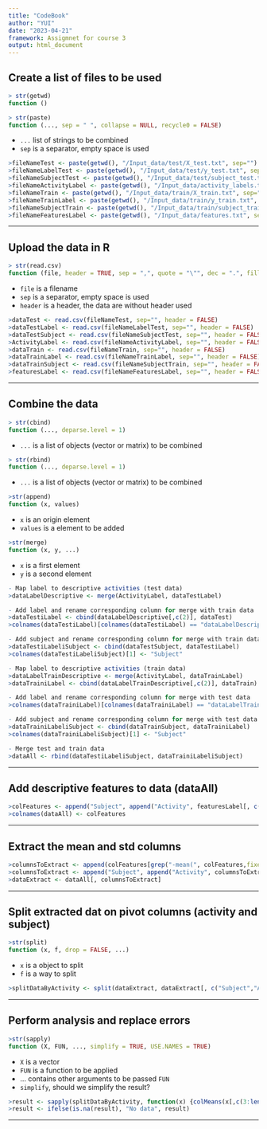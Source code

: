 ```yaml
---
title: "CodeBook"
author: "YUI"
date: "2023-04-21"
framework: Assigmnet for course 3
output: html_document
---
```

## Create a list of files to be used
```r
> str(getwd)
function ()
```

```r
> str(paste)
function (..., sep = " ", collapse = NULL, recycle0 = FALSE)
```
- `...` list of strings to be combined
- `sep` is a separator, empty space is used 

```r
>fileNameTest <- paste(getwd(), "/Input_data/test/X_test.txt", sep="")
>fileNameLabelTest <- paste(getwd(), "/Input_data/test/y_test.txt", sep="")
>fileNameSubjectTest <- paste(getwd(), "/Input_data/test/subject_test.txt", sep="")
>fileNameActivityLabel <- paste(getwd(), "/Input_data/activity_labels.txt", sep="")
>fileNameTrain <- paste(getwd(), "/Input_data/train/X_train.txt", sep="")
>fileNameTrainLabel <- paste(getwd(), "/Input_data/train/y_train.txt", sep="")
>fileNameSubjectTrain <- paste(getwd(), "/Input_data/train/subject_train.txt", sep="")
>fileNameFeaturesLabel <- paste(getwd(), "/Input_data/features.txt", sep="")
```
---


## Upload the data in R
```r
> str(read.csv)
function (file, header = TRUE, sep = ",", quote = "\"", dec = ".", fill = TRUE, comment.char = "", ...)
```
- `file` is a filename
- `sep` is a separator, empty space is used 
- `header` is a header, the data are without header used

```r
>dataTest <- read.csv(fileNameTest, sep="", header = FALSE)
>dataTestLabel <- read.csv(fileNameLabelTest, sep="", header = FALSE)
>dataTestSubject <- read.csv(fileNameSubjectTest, sep="", header = FALSE)
>ActivityLabel <- read.csv(fileNameActivityLabel, sep="", header = FALSE)
>dataTrain <- read.csv(fileNameTrain, sep="", header = FALSE)
>dataTrainLabel <- read.csv(fileNameTrainLabel, sep="", header = FALSE)
>dataTrainSubject <- read.csv(fileNameSubjectTrain, sep="", header = FALSE)
>featuresLabel <- read.csv(fileNameFeaturesLabel, sep="", header = FALSE)
```
---

## Combine the data
```r
> str(cbind)
function (..., deparse.level = 1) 
```
- `...` is a list of objects (vector or matrix) to be combined

```r
> str(rbind)
function (..., deparse.level = 1) 
```
- `...` is a list of objects (vector or matrix) to be combined

```r
>str(append)
function (x, values)
```
- `x` is an origin element
- `values` is a element to be added

```r
>str(merge)
function (x, y, ...) 
```
- `x` is a first element
- `y` is a second element

```r
- Map label to descriptive activities (test data)
>dataLabelDescriptive <- merge(ActivityLabel, dataTestLabel)

- Add label and rename corresponding column for merge with train data
>dataTestiLabel <- cbind(dataLabelDescriptive[,c(2)], dataTest)
>colnames(dataTestiLabel)[colnames(dataTestiLabel) == "dataLabelDescriptive[, c(2)]"] <- "Activity"

- Add subject and rename corresponding column for merge with train data
>dataTestiLabeliSubject <- cbind(dataTestSubject, dataTestiLabel)
>colnames(dataTestiLabeliSubject)[1] <- "Subject"

- Map label to descriptive activities (train data)
>dataLabelTrainDescriptive <- merge(ActivityLabel, dataTrainLabel)
>dataTrainiLabel <- cbind(dataLabelTrainDescriptive[,c(2)], dataTrain)

- Add label and rename corresponding column for merge with test data
>colnames(dataTrainiLabel)[colnames(dataTrainiLabel) == "dataLabelTrainDescriptive[, c(2)]"] <- "Activity"

- Add subject and rename corresponding column for merge with test data
>dataTrainiLabeliSubject <- cbind(dataTrainSubject, dataTrainiLabel)
>colnames(dataTrainiLabeliSubject)[1] <- "Subject"

- Merge test and train data
>dataAll <- rbind(dataTestiLabeliSubject, dataTrainiLabeliSubject)
```
----

## Add descriptive features to data (dataAll)
```r
>colFeatures <- append("Subject", append("Activity", featuresLabel[, c(2)]))
>colnames(dataAll) <- colFeatures
```
---

## Extract the mean and std columns
```r
>columnsToExtract <- append(colFeatures[grep("-mean(", colFeatures,fixed = TRUE)], colFeatures[grep("-std(", colFeatures,fixed = TRUE)])
>columnsToExtract <- append("Subject", append("Activity", columnsToExtract))
>dataExtract <- dataAll[, columnsToExtract]
```
---

## Split extracted dat on pivot columns (activity and subject)
```r
>str(split)
function (x, f, drop = FALSE, ...)  
```
- `x` is a object to split
- `f` is a way to split

```r
>splitDataByActivity <- split(dataExtract, dataExtract[, c("Subject","Activity")])
```
---

## Perform analysis and replace errors
```r
>str(sapply)
function (X, FUN, ..., simplify = TRUE, USE.NAMES = TRUE)  
```
- `X` is a vector
- `FUN` is a function to be applied
- ... contains other arguments to be passed `FUN`
- `simplify`, should we simplify the result?

```r
>result <- sapply(splitDataByActivity, function(x) {colMeans(x[,c(3:length(columnsToExtract))], na.rm=TRUE)})
>result <- ifelse(is.na(result), "No data", result)
```

---

